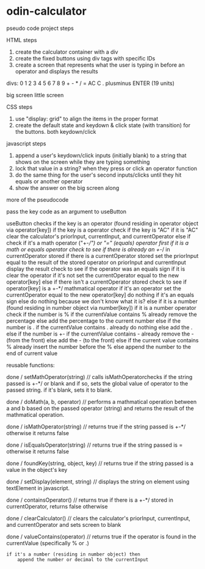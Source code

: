 # odin-calculator

pseudo code project steps

HTML steps
1. create the calculator container with a div
2. create the fixed buttons using div tags with specific IDs
3. create a screen that represents what the user is typing in before an operator and displays the results

divs:
0 1 2 3 4 5 6 7 8 9 + - * / = AC C . plusminus ENTER (19 units)

big screen
little screen

CSS steps
1. use "display: grid" to align the items in the proper format
2. create the default state and keydown & click state (with transition) for the buttons. both keydown/click

javascript steps
1. append a user's keydown/click inputs (initially blank) to a string that shows on the screen while they are typing something
2. lock that value in a string? when they press or click an operator function
3. do the same thing for the user's second inputs/clicks until they hit equals or another operator
4. show the answer on the big screen along

more of the pseudocode

pass the key code as an argument to useButton

useButton 
    checks if the key is an operator (found residing in operator object via operator[key])
        if the key is a operator
            check if the key is "AC"
                if it is "AC"
                    clear the calculator's priorInput, currentInput, and currentOperator
            else if check if it's a math operator ("+-*/") or "=" (equals) operator first
                if it is a math or equals operator
                    check to see if there is already an +-*/ in currentOperator stored
                        if there is a currentOperator stored
                            set the priorInput equal to the result of the stored operator on priorInput and currentInput
                            display the result
                            check to see if the operator was an equals sign
                                if it is
                                    clear the operator
                                if it's not
                                    set the currentOperator equal to the new operator[key]
                    else if there isn't a currentOperator stored
                        check to see if operator[key] is a +-*/ mathmatical operator
                            if it's an operator
                                set the currentOperator equal to the new operator[key]
                        do nothing if it's an equals sign
            else do nothing because we don't know what it is?
    else if it is a number (found residing in number object via number[key])
        if it is a number operator
            check if the number is  %
                if the currentValue contains % already
                    remove the percentage
                else
                    add the percentage to the current number
            else if the number is .
                if the currentValue contains . already
                    do nothing
                else
                    add the .
            else if the number is +-
                if the currentValue contains - already
                    remove the - (from the front)
                else
                    add the - (to the front)
            else
                if the current value contains % already
                    insert the number before the %
                else
                    append the number to the end of current value

reusable functions:

done / setMathOperator(string) // calls isMathOperatorchecks if the string passed is +-*/ or blank and if so, sets the global value of operator to the passed string. if it's blank, sets it to blank.

done / doMath(a, b, operator) // performs a mathmatical operation between a and b based on the passed operator (string) and returns the result of the mathmatical operation.

done / isMathOperator(string) // returns true if the string passed is +-*/ otherwise it returns false

done / isEqualsOperator(string) // returns true if the string passed is = otherwise it returns false

done / foundKey(string, object, key) // returns true if the string passed is a value in the object's key

done / setDisplay(element, string) // displays the string on element using textElement in javascript.

done / containsOperator() // returns true if there is a +-*/ stored in currentOperator, returns false otherwise

done / clearCalculator() // clears the calculator's priorInput, currentInput, and currentOperator and sets screen to blank

done / valueContains(operator) // returns true if the operator is found in the currentValue (specifically % or .)


    if it's a number (residing in number object) then
        append the number or decimal to the currentInput